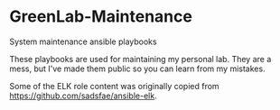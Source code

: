 # GreenLab-Maintenance
System maintenance ansible playbooks

These playbooks are used for maintaining my personal lab.  They are a
mess, but I've made them public so you can learn from my mistakes.

Some of the ELK role content was originally copied from
https://github.com/sadsfae/ansible-elk.

